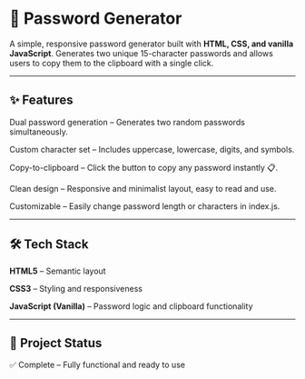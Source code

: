 # 🔑 Password Generator

A simple, responsive password generator built with **HTML, CSS, and vanilla JavaScript**.
Generates two unique 15-character passwords and allows users to copy them to the clipboard with a single click.

---

## ✨ Features

Dual password generation – Generates two random passwords simultaneously.

Custom character set – Includes uppercase, lowercase, digits, and symbols.

Copy-to-clipboard – Click the button to copy any password instantly 📋.

Clean design – Responsive and minimalist layout, easy to read and use.

Customizable – Easily change password length or characters in index.js.

---

## 🛠️ Tech Stack

**HTML5** – Semantic layout

**CSS3** – Styling and responsiveness

**JavaScript (Vanilla)** – Password logic and clipboard functionality

---

## 📂 Project Status

✅ Complete – Fully functional and ready to use

